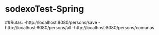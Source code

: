 # sodexoTest-Spring
##Rutas:
-http://localhost:8080/persons/save
-http://localhost:8080/persons/all
-http://localhost:8080/persons/comunas
